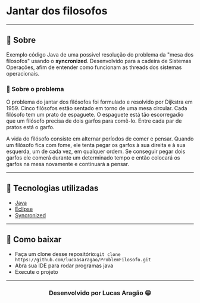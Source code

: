 # Jantar dos filosofos
---

## 📑 Sobre
Exemplo código Java de uma possivel resolução do problema da "mesa dos filosofos" usando o **syncronized**.
Desenvolvido para a cadeira de Sistemas Operações, afim de entender como funcionam as threads dos sistemas operacionais. 

### 🥣 Sobre o problema
O problema do jantar dos filósofos foi formulado e resolvido por Dijkstra em 1959.
Cinco filósofos estão sentado em torno de uma mesa circular. Cada filósofo tem um prato de espaguete. O espaguete está tão escorregadio que um filósofo precisa de dois garfos para comê-lo. Entre cada par de pratos está o garfo.

A vida do filósofo consiste em alternar períodos de comer e pensar. Quando um filósofo fica com fome, ele tenta pegar os garfos à sua direita e à sua esquerda, um de cada vez, em qualquer ordem. Se conseguir pegar dois garfos ele comerá durante um determinado tempo e então colocará os garfos na mesa novamente e continuará a pensar.

---
## 🚀 Tecnologias utilizadas

- [Java](https://www.java.com/pt_BR/)
- [Eclipse](https://www.eclipse.org/downloads/)
- [Syncronized](https://docs.oracle.com/javase/tutorial/essential/concurrency/syncmeth.html)

----

## 🤔 Como baixar

- Faça um clone desse repositório:`git clone https://github.com/lucaasaragao/ProblemFilosofo.git`
- Abra sua IDE para rodar programas java
- Execute o projeto
---
<h3 align="center">Desenvolvido por Lucas Aragão 😁</h3>
